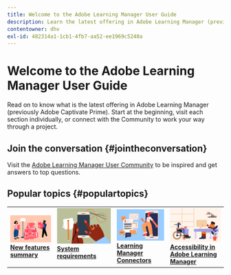 ```yaml
---
title: Welcome to the Adobe Learning Manager User Guide
description: Learn the latest offering in Adobe Learning Manager (previously Adobe Captivate Prime). Start at the beginning, visit each section individually, or connect with the Community to work your way through a project.
contentowner: dhv
exl-id: 482314a1-1cb1-4fb7-aa52-ee1969c5240a
---
```

# Welcome to the Adobe Learning Manager User Guide

Read on to know what is the latest offering in Adobe Learning Manager (previously Adobe Captivate Prime). Start at the beginning, visit each section individually, or connect with the Community to work your way through a project. 

## Join the conversation {#jointheconversation}

Visit the [Adobe Learning Manager User Community](https://community.adobe.com/t5/adobe-learning-manager/ct-p/ct-captivate-prime?page=1&sort=latest_replies&lang=all&tabid=all) to be inspired and get answers to top questions.

## Popular topics {#populartopics}

<table style="table-layout:fixed">
 <tbody>
  <tr>
   <td>
    <a href="whats-new.md">
    <img alt="new features" src="assets/prime-new.jpeg">
    </a>
    <div>
    <a href="whats-new.md"><strong>New features summary</strong></a>
    </div>
   </td>
   <td>
    <a href="system-requirements.md">
    <img alt="system requirements" src="assets/prime-reqs.jpeg">
    </a>
    <a href="whats-new.md"><strong>System requirements </strong></a>
    </p>
   </td>
   <td>
    <a href="integration-admin/feature-summary/connectors.md">
    <img alt="connector" src="assets/prime-connector.jpeg">
    </a>
    <div>
    <a href="integration-admin/feature-summary/connectors.md"><strong>Learning Manager Connectors</strong></a>
    </div>
   </td>
   <td>
    <a href="accessibility-learning-manager.md">
    <img alt="accessibility" src="assets/prime-accessibility.jpeg">
    </a>
    <div>
    <a href="accessibility-learning-manager.md"><strong>Accessibility in Adobe Learning Manager</strong></a>
    </div>
   </td>
  </tr>
 </tbody>
</table>
